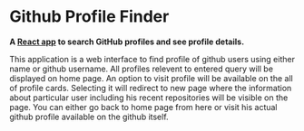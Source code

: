 # Github Profile Finder

**A [React app](https://github-search-nikhilp15.vercel.app/) to search GitHub profiles and see profile details.**

This application is a web interface to find profile of github users using either name or github username. All profiles relevent to entered query will be displayed on home page. An option to visit profile will be available on the all of profile cards. Selecting it will redirect to new page where the information about particular user including his recent repositories will be visible on the page. You can either go back to home page from here or visit his actual github profile available on the github itself.

